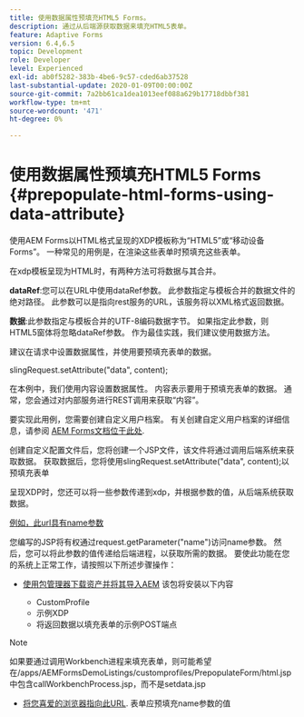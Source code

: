 ```yaml
---
title: 使用数据属性预填充HTML5 Forms。
description: 通过从后端源获取数据来填充HTML5表单。
feature: Adaptive Forms
version: 6.4,6.5
topic: Development
role: Developer
level: Experienced
exl-id: ab0f5282-383b-4be6-9c57-cded6ab37528
last-substantial-update: 2020-01-09T00:00:00Z
source-git-commit: 7a2bb61ca1dea1013eef088a629b17718dbbf381
workflow-type: tm+mt
source-wordcount: '471'
ht-degree: 0%

---
```


# 使用数据属性预填充HTML5 Forms {#prepopulate-html-forms-using-data-attribute}


使用AEM Forms以HTML格式呈现的XDP模板称为“HTML5”或“移动设备Forms”。 一种常见的用例是，在渲染这些表单时预填充这些表单。

在xdp模板呈现为HTML时，有两种方法可将数据与其合并。

**dataRef**:您可以在URL中使用dataRef参数。 此参数指定与模板合并的数据文件的绝对路径。 此参数可以是指向rest服务的URL，该服务将以XML格式返回数据。

**数据**:此参数指定与模板合并的UTF-8编码数据字节。 如果指定此参数，则HTML5窗体将忽略dataRef参数。 作为最佳实践，我们建议使用数据方法。

建议在请求中设置数据属性，并使用要预填充表单的数据。

slingRequest.setAttribute(&quot;data&quot;, content);

在本例中，我们使用内容设置数据属性。 内容表示要用于预填充表单的数据。 通常，您会通过对内部服务进行REST调用来获取“内容”。

要实现此用例，您需要创建自定义用户档案。 有关创建自定义用户档案的详细信息，请参阅 [AEM Forms文档位于此处](https://helpx.adobe.com/aem-forms/6/html5-forms/custom-profile.html).

创建自定义配置文件后，您将创建一个JSP文件，该文件将通过调用后端系统来获取数据。 获取数据后，您将使用slingRequest.setAttribute(&quot;data&quot;, content);以预填充表单

呈现XDP时，您还可以将一些参数传递到xdp，并根据参数的值，从后端系统获取数据。

[例如，此url具有name参数](http://localhost:4502/content/dam/formsanddocuments/PrepopulateMobileForm.xdp/jcr:content?name=john)

您编写的JSP将有权通过request.getParameter(&quot;name&quot;)访问name参数。 然后，您可以将此参数的值传递给后端进程，以获取所需的数据。
要使此功能在您的系统上正常工作，请按照以下所述步骤操作：

* [使用包管理器下载资产并将其导入AEM](assets/prepopulatemobileform.zip)
该包将安装以下内容

   * CustomProfile
   * 示例XDP
   * 将返回数据以填充表单的示例POST端点

>[!NOTE]
>
>如果要通过调用Workbench进程来填充表单，则可能希望在/apps/AEMFormsDemoListings/customprofiles/PrepopulateForm/html.jsp中包含callWorkbenchProcess.jsp，而不是setdata.jsp

* [将您喜爱的浏览器指向此URL](http://localhost:4502/content/dam/formsanddocuments/PrepopulateMobileForm.xdp/jcr:content?name=Adobe%20Systems). 表单应预填充name参数的值

